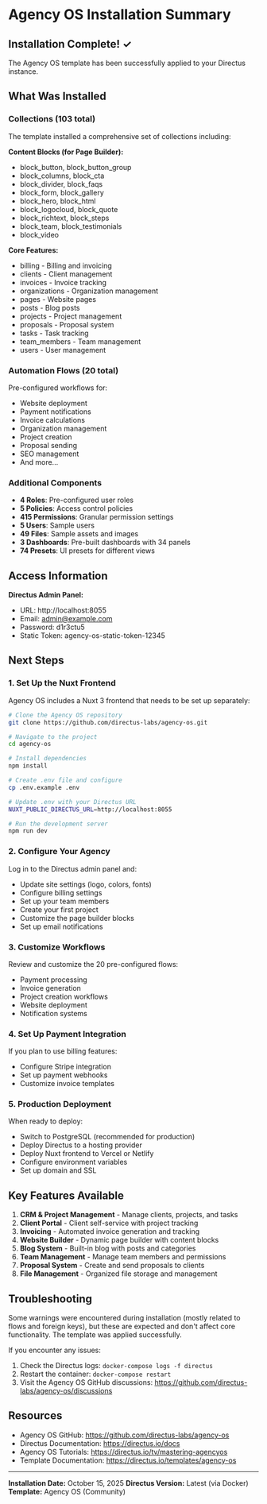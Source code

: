 # Agency OS Installation Summary

## Installation Complete! ✓

The Agency OS template has been successfully applied to your Directus instance.

## What Was Installed

### Collections (103 total)
The template installed a comprehensive set of collections including:

**Content Blocks (for Page Builder):**
- block_button, block_button_group
- block_columns, block_cta
- block_divider, block_faqs
- block_form, block_gallery
- block_hero, block_html
- block_logocloud, block_quote
- block_richtext, block_steps
- block_team, block_testimonials
- block_video

**Core Features:**
- billing - Billing and invoicing
- clients - Client management
- invoices - Invoice tracking
- organizations - Organization management
- pages - Website pages
- posts - Blog posts
- projects - Project management
- proposals - Proposal system
- tasks - Task tracking
- team_members - Team management
- users - User management

### Automation Flows (20 total)
Pre-configured workflows for:
- Website deployment
- Payment notifications
- Invoice calculations
- Organization management
- Project creation
- Proposal sending
- SEO management
- And more...

### Additional Components
- **4 Roles**: Pre-configured user roles
- **5 Policies**: Access control policies
- **415 Permissions**: Granular permission settings
- **5 Users**: Sample users
- **49 Files**: Sample assets and images
- **3 Dashboards**: Pre-built dashboards with 34 panels
- **74 Presets**: UI presets for different views

## Access Information

**Directus Admin Panel:**
- URL: http://localhost:8055
- Email: admin@example.com
- Password: d1r3ctu5
- Static Token: agency-os-static-token-12345

## Next Steps

### 1. Set Up the Nuxt Frontend

Agency OS includes a Nuxt 3 frontend that needs to be set up separately:

```bash
# Clone the Agency OS repository
git clone https://github.com/directus-labs/agency-os.git

# Navigate to the project
cd agency-os

# Install dependencies
npm install

# Create .env file and configure
cp .env.example .env

# Update .env with your Directus URL
NUXT_PUBLIC_DIRECTUS_URL=http://localhost:8055

# Run the development server
npm run dev
```

### 2. Configure Your Agency

Log in to the Directus admin panel and:
- Update site settings (logo, colors, fonts)
- Configure billing settings
- Set up your team members
- Create your first project
- Customize the page builder blocks
- Set up email notifications

### 3. Customize Workflows

Review and customize the 20 pre-configured flows:
- Payment processing
- Invoice generation
- Project creation workflows
- Website deployment
- Notification systems

### 4. Set Up Payment Integration

If you plan to use billing features:
- Configure Stripe integration
- Set up payment webhooks
- Customize invoice templates

### 5. Production Deployment

When ready to deploy:
- Switch to PostgreSQL (recommended for production)
- Deploy Directus to a hosting provider
- Deploy Nuxt frontend to Vercel or Netlify
- Configure environment variables
- Set up domain and SSL

## Key Features Available

1. **CRM & Project Management** - Manage clients, projects, and tasks
2. **Client Portal** - Client self-service with project tracking
3. **Invoicing** - Automated invoice generation and tracking
4. **Website Builder** - Dynamic page builder with content blocks
5. **Blog System** - Built-in blog with posts and categories
6. **Team Management** - Manage team members and permissions
7. **Proposal System** - Create and send proposals to clients
8. **File Management** - Organized file storage and management

## Troubleshooting

Some warnings were encountered during installation (mostly related to flows and foreign keys), but these are expected and don't affect core functionality. The template was applied successfully.

If you encounter any issues:
1. Check the Directus logs: `docker-compose logs -f directus`
2. Restart the container: `docker-compose restart`
3. Visit the Agency OS GitHub discussions: https://github.com/directus-labs/agency-os/discussions

## Resources

- Agency OS GitHub: https://github.com/directus-labs/agency-os
- Directus Documentation: https://directus.io/docs
- Agency OS Tutorials: https://directus.io/tv/mastering-agencyos
- Template Documentation: https://directus.io/templates/agency-os

---

**Installation Date:** October 15, 2025
**Directus Version:** Latest (via Docker)
**Template:** Agency OS (Community)
